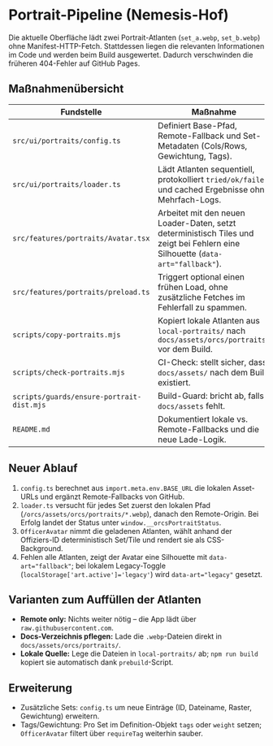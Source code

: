# Portrait-Pipeline (Nemesis-Hof)

Die aktuelle Oberfläche lädt zwei Portrait-Atlanten (`set_a.webp`, `set_b.webp`) ohne Manifest-HTTP-Fetch. Stattdessen liegen die relevanten Informationen im Code und werden beim Build ausgewertet. Dadurch verschwinden die früheren 404-Fehler auf GitHub Pages.

## Maßnahmenübersicht

| Fundstelle                                               | Maßnahme |
| -------------------------------------------------------- | -------- |
| `src/ui/portraits/config.ts`                             | Definiert Base-Pfad, Remote-Fallback und Set-Metadaten (Cols/Rows, Gewichtung, Tags). |
| `src/ui/portraits/loader.ts`                             | Lädt Atlanten sequentiell, protokolliert `tried/ok/failed` und cached Ergebnisse ohne Mehrfach-Logs. |
| `src/features/portraits/Avatar.tsx`                      | Arbeitet mit den neuen Loader-Daten, setzt deterministisch Tiles und zeigt bei Fehlern eine Silhouette (`data-art="fallback"`). |
| `src/features/portraits/preload.ts`                      | Triggert optional einen frühen Load, ohne zusätzliche Fetches im Fehlerfall zu spammen. |
| `scripts/copy-portraits.mjs`                             | Kopiert lokale Atlanten aus `local-portraits/` nach `docs/assets/orcs/portraits/` vor dem Build. |
| `scripts/check-portraits.mjs`                            | CI-Check: stellt sicher, dass `docs/assets/` nach dem Build existiert. |
| `scripts/guards/ensure-portrait-dist.mjs`                | Build-Guard: bricht ab, falls `docs/assets` fehlt. |
| `README.md`                                              | Dokumentiert lokale vs. Remote-Fallbacks und die neue Lade-Logik. |

## Neuer Ablauf

1. `config.ts` berechnet aus `import.meta.env.BASE_URL` die lokalen Asset-URLs und ergänzt Remote-Fallbacks von GitHub.
2. `loader.ts` versucht für jedes Set zuerst den lokalen Pfad (`/orcs/assets/orcs/portraits/*.webp`), danach den Remote-Origin. Bei Erfolg landet der Status unter `window.__orcsPortraitStatus`.
3. `OfficerAvatar` nimmt die geladenen Atlanten, wählt anhand der Offiziers-ID deterministisch Set/Tile und rendert sie als CSS-Background.
4. Fehlen alle Atlanten, zeigt der Avatar eine Silhouette mit `data-art="fallback"`; bei lokalem Legacy-Toggle (`localStorage['art.active']='legacy'`) wird `data-art="legacy"` gesetzt.

## Varianten zum Auffüllen der Atlanten

- **Remote only:** Nichts weiter nötig – die App lädt über `raw.githubusercontent.com`.
- **Docs-Verzeichnis pflegen:** Lade die `.webp`-Dateien direkt in `docs/assets/orcs/portraits/`.
- **Lokale Quelle:** Lege die Dateien in `local-portraits/` ab; `npm run build` kopiert sie automatisch dank `prebuild`-Script.

## Erweiterung

- Zusätzliche Sets: `config.ts` um neue Einträge (ID, Dateiname, Raster, Gewichtung) erweitern.
- Tags/Gewichtung: Pro Set im Definition-Objekt `tags` oder `weight` setzen; `OfficerAvatar` filtert über `requireTag` weiterhin sauber.
